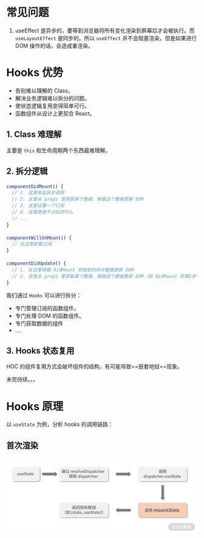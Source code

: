 # 常见问题

1. useEffect 是异步的，要等到浏览器将所有变化渲染到屏幕后才会被执行。而 `useLayoutEffect` 是同步的。所以 `useEffect` 并不会阻塞渲染，但是如果进行 DOM 操作的话，会造成重渲染。



# Hooks 优势

- 告别难以理解的 Class。
- 解决业务逻辑难以拆分的问题。
- 使状态逻辑复用变得简单可行。
- 函数组件从设计上更契合 React。

## 1. Class 难理解

主要是 `this` 和生命周期两个东西最难理解。

## 2. 拆分逻辑

```js
componentDidMount() {
  // 1. 这里发起异步调用
  // 2. 这里从 props 里获取某个数据，根据这个数据更新 DOM
  // 3. 这里设置一个订阅
  // 4. 这里随便干点别的什么 
  // ...
}

componentWillUnMount() {
  // 在这里卸载订阅
}

componentDidUpdate() {
  // 1. 在这里根据 DidMount 获取到的异步数据更新 DOM
  // 2. 这里从 props 里获取某个数据，根据这个数据更新 DOM（和 DidMount 的第2步一样）
}
```

我们通过 `Hooks` 可以进行拆分：

- 专门管理订阅的函数组件。
- 专门处理 DOM 的函数组件。
- 专门获取数据的组件
- ....



## 3. Hooks 状态复用

HOC 的组件复用方式会破坏组件的结构，有可能导致==嵌套地狱==现象。

未完待续。。。





# Hooks 原理

以 `useState` 为例，分析 hooks 的调用链路：

## 首次渲染

![Ciqc1F-hJYCAWVjCAAEtNT9pGHA170](images/Ciqc1F-hJYCAWVjCAAEtNT9pGHA170.png)













